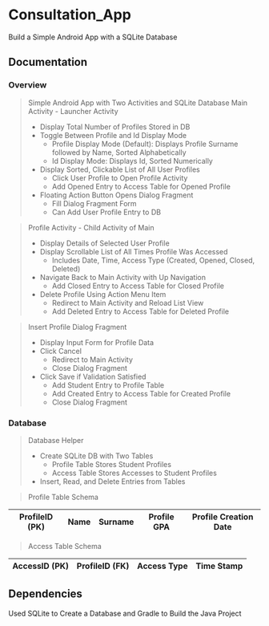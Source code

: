 # Consultation_App

Build a Simple Android App with a SQLite Database

## Documentation

### Overview

> Simple Android App with Two Activities and SQLite Database
> Main Activity - Launcher Activity
>
> - Display Total Number of Profiles Stored in DB
> - Toggle Between Profile and Id Display Mode
>   - Profile Display Mode (Default): Displays Profile Surname followed by Name, Sorted Alphabetically
>   - Id Display Mode: Displays Id, Sorted Numerically
> - Display Sorted, Clickable List of All User Profiles
>   - Click User Profile to Open Profile Activity
>   - Add Opened Entry to Access Table for Opened Profile
> - Floating Action Button Opens Dialog Fragment
>   - Fill Dialog Fragment Form
>   - Can Add User Profile Entry to DB

> Profile Activity - Child Activity of Main
>
> - Display Details of Selected User Profile
> - Display Scrollable List of All Times Profile Was Accessed
>   - Includes Date, Time, Access Type (Created, Opened, Closed, Deleted)
> - Navigate Back to Main Activity with Up Navigation
>   - Add Closed Entry to Access Table for Closed Profile
> - Delete Profile Using Action Menu Item
>   - Redirect to Main Activity and Reload List View
>   - Add Deleted Entry to Access Table for Deleted Profile

> Insert Profile Dialog Fragment
>
> - Display Input Form for Profile Data
> - Click Cancel
>   - Redirect to Main Activity
>   - Close Dialog Fragment
> - Click Save if Validation Satisfied
>   - Add Student Entry to Profile Table
>   - Add Created Entry to Access Table for Created Profile
>   - Close Dialog Fragment

### Database

> Database Helper
>
> - Create SQLite DB with Two Tables
>   - Profile Table Stores Student Profiles
>   - Access Table Stores Accesses to Student Profiles
> - Insert, Read, and Delete Entries from Tables

> Profile Table Schema

| ProfileID (PK) | Name | Surname | Profile GPA | Profile Creation Date |
| -------------- | ---- | ------- | ----------- | --------------------- |

> Access Table Schema

| AccessID (PK) | ProfileID (FK) | Access Type | Time Stamp |
| ------------- | -------------- | ----------- | ---------- |

## Dependencies

Used SQLite to Create a Database and Gradle to Build the Java Project
